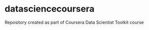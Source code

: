 datasciencecoursera
===================

Repository created as part of Coursera Data Scientist Toolkit course
